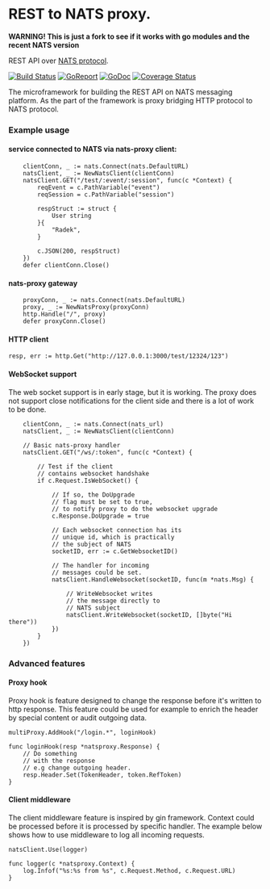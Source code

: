 # REST to NATS proxy.


**WARNING! This is just a fork to see if it works with go modules and the recent NATS version**


REST API over [NATS protocol](http://nats.io).

[![Build Status](https://travis-ci.org/sohlich/nats-proxy.svg?branch=master)](https://travis-ci.org/sohlich/nats-proxy)
[![GoReport](https://goreportcard.com/badge/github.com/sohlich/nats-proxy)](https://goreportcard.com/report/github.com/sohlich/nats-proxy)
[![GoDoc](https://godoc.org/github.com/sohlich/nats-proxy?status.svg)](https://godoc.org/github.com/sohlich/nats-proxy)
[![Coverage Status](https://coveralls.io/repos/github/sohlich/nats-proxy/badge.svg?branch=master)](https://coveralls.io/github/sohlich/nats-proxy?branch=master)

The microframework for building the REST API on NATS messaging platform. As the part of the framework is proxy bridging HTTP protocol to NATS protocol. 

### Example usage

#### service connected to NATS via nats-proxy client:
```
	clientConn, _ := nats.Connect(nats.DefaultURL)
	natsClient, _ := NewNatsClient(clientConn)
	natsClient.GET("/test/:event/:session", func(c *Context) {
		reqEvent = c.PathVariable("event")
		reqSession = c.PathVariable("session")

		respStruct := struct {
			User string
		}{
			"Radek",
		}

		c.JSON(200, respStruct)
	})
	defer clientConn.Close()
```
#### nats-proxy gateway
```
	proxyConn, _ := nats.Connect(nats.DefaultURL)
	proxy, _ := NewNatsProxy(proxyConn)
	http.Handle("/", proxy)
	defer proxyConn.Close()
```

#### HTTP client 
```
resp, err := http.Get("http://127.0.0.1:3000/test/12324/123")
```

#### WebSocket support
The web socket support is in early stage, but it is working. The proxy does not support
close notifications for the client side and there is a lot of work to be done.

```
	clientConn, _ := nats.Connect(nats_url)
	natsClient, _ := NewNatsClient(clientConn)
	
	// Basic nats-proxy handler
	natsClient.GET("/ws/:token", func(c *Context) {
		
		// Test if the client 
		// contains websocket handshake
		if c.Request.IsWebSocket() {
			
			// If so, the DoUpgrade 
			// flag must be set to true, 
			// to notify proxy to do the websocket upgrade
			c.Response.DoUpgrade = true
			
			// Each websocket connection has its
			// unique id, which is practically 
			// the subject of NATS
			socketID, err := c.GetWebsocketID()
			
			// The handler for incoming 
			// messages could be set.
			natsClient.HandleWebsocket(socketID, func(m *nats.Msg) {
				
				// WriteWebsocket writes
				// the message directly to
				// NATS subject
				natsClient.WriteWebsocket(socketID, []byte("Hi there"))
			})
		}
	})
```



### Advanced features

#### Proxy hook

Proxy hook is feature designed to change the
response before it's written to http response.
This feature could be used for example to 
enrich the header by special content or audit
outgoing data.

```
multiProxy.AddHook("/login.*", loginHook)

func loginHook(resp *natsproxy.Response) {
    // Do something 
    // with the response
    // e.g change outgoing header.
	resp.Header.Set(TokenHeader, token.RefToken)
}
```

#### Client middleware

The client middleware feature is inspired by gin framework.
Context could be processed before it is processed by specific handler.
The example below shows how to use middleware to log all incoming requests.

```
natsClient.Use(logger)

func logger(c *natsproxy.Context) {
	log.Infof("%s:%s from %s", c.Request.Method, c.Request.URL)
}
```






